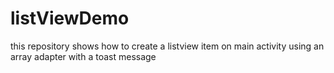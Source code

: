 # listViewDemo
this repository shows how to create a listview item on main activity using an array adapter with a toast message
